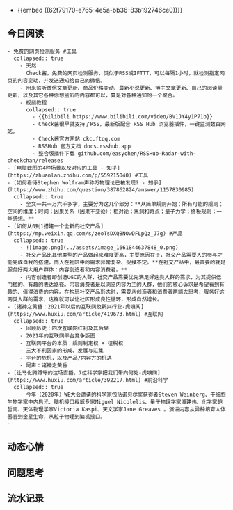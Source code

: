 - {{embed ((62f79170-e765-4e5a-bb36-83b192746ce0))}}
## 今日阅读
	- 免费的网页检测服务 #工具
	  collapsed:: true
		- 天然:
		  Check酱，免费的网页检测服务，类似于RSS或IFTTT，可以每隔1小时，就检测指定网页的内容变动，并发送通知给自己的微信。
		- 用来监听微信文章更新、商品价格变动、最新小说更新、博主文章更新、自己的阅读量更新，以及其它各种你想监听的内容都可以，算是对各种通知的一个聚合。
		- 视频教程
		  collapsed:: true
			- {{bilibili https://www.bilibili.com/video/BV1JY4y1P71b}}
			- Check酱很早就支持了RSS，最新版配合 RSS Hub 浏览器插件，一键监测数百网站。
			- Check酱官方网站 ckc.ftqq.com
			- RSSHub 官方文档 docs.rsshub.app
			- 整合版插件下载 github.com/easychen/RSSHub-Radar-with-checkchan/releases
	- [电脑截图的4种场景以及对应的工具 - 知乎](https://zhuanlan.zhihu.com/p/559215040) #工具
	- [如何看待Stephen Wolfram声称万物理论已被发现? - 知乎](https://www.zhihu.com/question/387862824/answer/1157830985)
	  collapsed:: true
		- 全文一共一万六千多字，主要分为这几个部分：**从简单规则开始；所有可能的规则；空间的维度；时间；因果关系（因果不变论）；相对论；黑洞和奇点；量子力学；终极规则；一些感想。**
	- [如何从0到1搭建一个全新的社交产品](https://mp.weixin.qq.com/s/zeoTsDXQ8NOwDFLpQz_J7g) #产品
	  collapsed:: true
		- ![image.png](../assets/image_1661844637848_0.png)
		- 社交产品比其他类型的产品做起来难度更高，主要原因在于，社交产品需要人的参与才能完成自我的搭建，而人在社区中的需求非常复杂、捉摸不定。**在社交产品中，最首要的就是服务好两大用户群体：内容创造者和内容消费者。**
		- 内容创造者即创造UGC的人群，社交产品需要优先满足好这类人群的需求，为其提供低门槛的、有趣的表达路径。内容消费者是以浏览内容为主的人群，他们的核心诉求是希望看到有趣的、值得消费的内容。在构思社交产品形态时，需要从创造者和消费者两端去思考，服务好这两类人群的需求，这样就可以让社区形成良性循环，形成自然增长。
	- [诸神之黄昏：2021年以后的互联网及新兴行业-虎嗅网](https://www.huxiu.com/article/419673.html) #互联网
	  collapsed:: true
		- 回顾历史：四次互联网红利及其后果
		- 2021年的互联网平台竞争版图
		- 互联网平台的本质：规则制定权 + 征税权
		- 三大不利因素的形成、发展与汇集
		- 平台的危机，以及产品/内容方的机遇
		- 尾声：诸神之黄昏
	- [让马化腾蹲守的这场直播，7位科学家把我们带向何处-虎嗅网](https://www.huxiu.com/article/392217.html) #前沿科学
	  collapsed:: true
		- 今年（2020年）WE大会邀请的科学家包括诺贝尔奖获得者Steven Weinberg、干细胞生物学家中内启光、脑机接口权威专家Miguel Nicolelis、量子物理学家潘建伟、化学家鲍哲南、天体物理学家Victoria Kaspi、天文学家Jane Greaves 。演讲内容从异种培育人体器官到金星生命，从粒子物理到脑机接口。
	-
## 动态心情
## 问题思考
## 流水记录